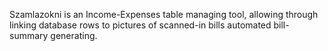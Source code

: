 Szamlazokni is an Income-Expenses table managing tool, allowing through linking database rows to pictures of scanned-in bills automated bill-summary generating.
